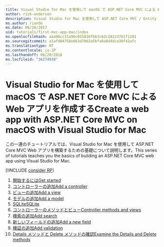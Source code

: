 ```yaml
---
title: Visual Studio for Mac を使用して macOS で ASP.NET Core MVC による Web アプリを作成する
author: rick-anderson
description: Visual Studio for Mac を使用して ASP.NET Core MVC / Entity Framework アプリを作成する
ms.author: riande
ms.date: 06/26/2017
uid: tutorials/first-mvc-app-mac/index
ms.openlocfilehash: aaa96cc31a96c015816fbb3cb2c282237b1f1201
ms.sourcegitcommit: a1afd04758e663d7062a5bfa8a0d4dca38f42afc
ms.translationtype: HT
ms.contentlocale: ja-JP
ms.lasthandoff: 06/20/2018
ms.locfileid: "36274938"
---
```

# <a name="create-a-web-app-with-aspnet-core-mvc-on-macos-with-visual-studio-for-mac"></a><span data-ttu-id="5014b-103">Visual Studio for Mac を使用して macOS で ASP.NET Core MVC による Web アプリを作成する</span><span class="sxs-lookup"><span data-stu-id="5014b-103">Create a web app with ASP.NET Core MVC on macOS with Visual Studio for Mac</span></span>

<span data-ttu-id="5014b-104">この一連のチュートリアルでは、Visual Studio for Mac を使用して ASP.NET Core MVC Web アプリを構築するための基礎について説明します。</span><span class="sxs-lookup"><span data-stu-id="5014b-104">This series of tutorials teaches you the basics of building an ASP.NET Core MVC web app using Visual Studio for Mac.</span></span> 

[!INCLUDE [consider RP](../../includes/razor.md)]

1. [<span data-ttu-id="5014b-105">開始するには</span><span class="sxs-lookup"><span data-stu-id="5014b-105">Get started</span></span>](xref:tutorials/first-mvc-app-mac/start-mvc)
1. [<span data-ttu-id="5014b-106">コントローラーの追加</span><span class="sxs-lookup"><span data-stu-id="5014b-106">Add a controller</span></span>](xref:tutorials/first-mvc-app-mac/adding-controller)
1. [<span data-ttu-id="5014b-107">ビューの追加</span><span class="sxs-lookup"><span data-stu-id="5014b-107">Add a view</span></span>](xref:tutorials/first-mvc-app-mac/adding-view)
1. [<span data-ttu-id="5014b-108">モデルの追加</span><span class="sxs-lookup"><span data-stu-id="5014b-108">Add a model</span></span>](xref:tutorials/first-mvc-app-mac/adding-model)
1. [<span data-ttu-id="5014b-109">SQLite</span><span class="sxs-lookup"><span data-stu-id="5014b-109">SQLite</span></span>](xref:tutorials/first-mvc-app-mac/working-with-sql)
1. [<span data-ttu-id="5014b-110">コントローラーのメソッドとビュー</span><span class="sxs-lookup"><span data-stu-id="5014b-110">Controller methods and views</span></span>](xref:tutorials/first-mvc-app-mac/controller-methods-views)
1. [<span data-ttu-id="5014b-111">検索の追加</span><span class="sxs-lookup"><span data-stu-id="5014b-111">Add search</span></span>](xref:tutorials/first-mvc-app-mac/search)
1. [<span data-ttu-id="5014b-112">新しいフィールドの追加</span><span class="sxs-lookup"><span data-stu-id="5014b-112">Add a new field</span></span>](xref:tutorials/first-mvc-app-mac/new-field)
1. [<span data-ttu-id="5014b-113">検証の追加</span><span class="sxs-lookup"><span data-stu-id="5014b-113">Add validation</span></span>](xref:tutorials/first-mvc-app-mac/validation)
1. [<span data-ttu-id="5014b-114">Details メソッドと Delete メソッドの確認</span><span class="sxs-lookup"><span data-stu-id="5014b-114">Examine the Details and Delete methods</span></span>](xref:tutorials/first-mvc-app/details)
